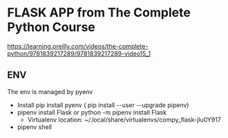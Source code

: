 # FLASK APP from The Complete Python Course
https://learning.oreilly.com/videos/the-complete-python/9781839217289/9781839217289-video15_1

## ENV
The env is managed by pyenv
* Install pip install pyenv ( pip install --user --upgrade pipenv)
* pipenv install Flask or  python -m pipenv install Flask    
  * Virtualenv location: ~/.local/share/virtualenvs/compy_flask-jIu0Y917
* pipenv shell 


